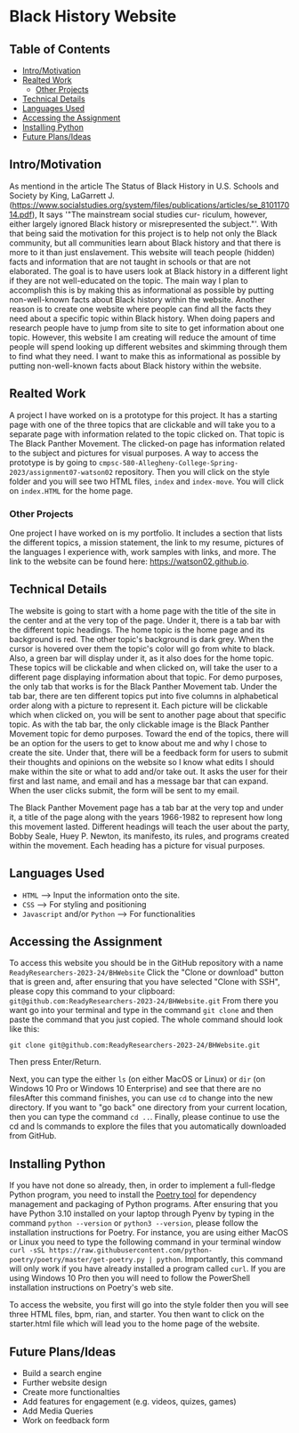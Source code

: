 # Black History Website

## Table of Contents

* [Intro/Motivation](#Intro/Motivation)
* [Realted Work](#Realted-Work)
  + [Other Projects](#Other-Projects)
* [Technical Details](#Technical-Details)
* [Languages Used](#Languages-Used)
* [Accessing the Assignment](#Accessing-the-Assignment)
* [Installing Python](#Installing-Python)
* [Future Plans/Ideas](#Future-Plans/Ideas)

## Intro/Motivation

As mentiond in the article The Status of Black History in U.S. Schools and Society by King, LaGarrett J. (https://www.socialstudies.org/system/files/publications/articles/se_810117014.pdf), It says '"The mainstream social studies cur- riculum, however, either largely ignored Black history or misrepresented the subject."'. With that being said the motivation for this project is to help not only the Black community, but all communities learn about Black history and that there is more to it than just enslavement. This website will teach people (hidden) facts and information that are not taught in schools or that are not elaborated. The goal is to have users look at Black history in a different light if they are not well-educated on the topic. The main way I plan to accomplish this is by making this as informational as possible by putting non-well-known facts about Black history within the website. Another reason is to create one website where people can find all the facts they need about a specific topic within Black history. When doing papers and research people have to jump from site to site to get information about one topic. However, this website I am creating will reduce the amount of time people will spend looking up different websites and skimming through them to find what they need. I want to make this as informational as possible by putting non-well-known facts about Black history within the website.

## Realted Work

A project I have worked on is a prototype for this project. It has a starting page with one of the three topics that are clickable and will take you to a separate page with information related to the topic clicked on. That topic is The Black Panther Movement. The clicked-on page has information related to the subject and pictures for visual purposes. A way to access the prototype is by going to `cmpsc-580-Allegheny-College-Spring-2023/assignment07-watson02` repository. Then you will click on the style folder and you will see two HTML files, `index` and `index-move`. You will click on `index.HTML` for the home page.

### Other Projects

One project I have worked on is my portfolio. It includes a section that lists the different topics, a mission statement, the link to my resume, pictures of the languages I experience with, work samples with links, and more. The link to the website can be found here: https://watson02.github.io.


## Technical Details

The website is going to start with a home page with the title of the site in the center and at the very top of the page. Under it, there is a tab bar with the different topic headings. The home topic is the home page and its background is red. The other topic's background is dark grey. When the cursor is hovered over them the topic's color will go from white to black. Also, a green bar will display under it, as it also does for the home topic. These topics will be clickable and when clicked on, will take the user to a different page displaying information about that topic. For demo purposes, the only tab that works is for the Black Panther Movement tab. Under the tab bar, there are ten different topics put into five columns in alphabetical order along with a picture to represent it. Each picture will be clickable which when clicked on, you will be sent to another page about that specific topic. As with the tab bar, the only clickable image is the Black Panther Movement topic for demo purposes. Toward the end of the topics, there will be an option for the users to get to know about me and why I chose to create the site. Under that, there will be a feedback form for users to submit their thoughts and opinions on the website so I know what edits I should make within the site or what to add and/or take out. It asks the user for their first and last name, and email and has a message bar that can expand. When the user clicks submit, the form will be sent to my email.

The Black Panther Movement page has a tab bar at the very top and under it, a title of the page along with the years 1966-1982 to represent how long this movement lasted. Different headings will teach the user about the party, Bobby Seale, Huey P. Newton, its manifesto, its rules, and programs created within the movement. Each heading has a picture for visual purposes.

## Languages Used

- `HTML` --> Input the information onto the site.
- `CSS` --> For styling and positioning
- `Javascript` and/or `Python` --> For functionalities

## Accessing the Assignment

To access this website you should be in the GitHub repository with a name
`ReadyResearchers-2023-24/BHWebsite`
Click the "Clone or download" button that is green and, after ensuring that you have selected "Clone with SSH", please copy this command to your clipboard:
`git@github.com:ReadyResearchers-2023-24/BHWebsite.git`
From there you want go into your terminal and type in the command `git clone` and then paste the command that you just copied. The whole command should look like this:
```
git clone git@github.com:ReadyResearchers-2023-24/BHWebsite.git
```
Then press Enter/Return.

Next, you can type the either `ls` (on either MacOS or Linux) or `dir` (on Windows 10 Pro or Windows 10 Enterprise) and see that there are no filesAfter this command finishes, you can use `cd` to change into the new directory. If you want to "go back" one directory from your current location, then you can type the command `cd ..`. Finally, please continue to use the cd and ls commands to explore the files that you automatically downloaded from GitHub.

## Installing Python

If you have not done so already, then, in order to implement a full-fledge
Python program, you need to install the [Poetry
tool](https://python-poetry.org/docs/) for dependency management and packaging
of Python programs. After ensuring that you have Python 3.10 installed on your
laptop through Pyenv by typing in the command `python --version` or `python3 --version`, please follow the installation instructions for Poetry.
For instance, you are using either MacOS or Linux you need to type the
following command in your terminal window `curl -sSL
https://raw.githubusercontent.com/python-poetry/poetry/master/get-poetry.py |
python`. Importantly, this command will only work if you have already installed
a program called `curl`. If you are using Windows 10 Pro then you will need to
follow the PowerShell installation instructions on Poetry's web site.

To access the website, you first will go into the style folder then you will see three HTML files, bpm, rian, and starter. You then want to click on the starter.html file which will lead you to the home page of the website.

## Future Plans/Ideas

- Build a search engine
- Further website design
- Create more functionalties
- Add features for engagement (e.g. videos, quizes, games)
- Add Media Queries
- Work on feedback form
